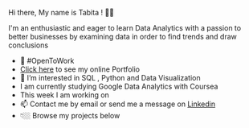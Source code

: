 Hi there, My name is Tabita ! 👋🏾

I'm an enthusiastic and eager to learn Data Analytics with a passion to better businesses by examining data  in order to find trends and draw conclusions 

* 🌱 #OpenToWork
* [Click here](https://www.tabitacharles.com/) to see my online Portfolio
*  👀 I’m interested in SQL , Python and Data Visualization 
*  I am currently studying Google Data Analytics with Coursea
*  This week I am working on 
* 📫 Contact me by email or send me a message on [Linkedin](https://www.linkedin.com/in/tabitacharles?lipi=urn%3Ali%3Apage%3Ad_flagship3_profile_view_base_contact_details%3Bqncp7oQmRdG8o%2B%2F8qd573A%3D%3D)
* 👇🏼 Browse my projects below 
 
<!---
tabitac/tabitac is a ✨ special ✨ repository because its `README.md` (this file) appears on your GitHub profile.
You can click the Preview link to take a look at your changes.
--->
